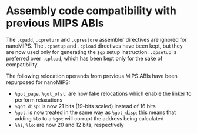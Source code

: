 # Assembly code compatibility with previous MIPS ABIs

The `.cpadd`, `.cpreturn` and `.cprestore` assembler directives are ignored
for nanoMIPS. The `.cpsetup` and `.cpload` directives have been kept, but they
are now used only for generating the `$gp` setup instruction. `.cpsetup` is
preferred over `.cpload`, which has been kept only for the sake of
compatibility.

The following relocation operands from previous MIPS ABIs have been repurposed
for nanoMIPS:

* `%got_page`, `%got_ofst`: are now fake relocations which enable the linker
to perform relaxations
* `%got_disp`: is now 21 bits (19-bits scaled) instead of 16 bits
* `%got`: is now treated in the same way as `%got_disp`; this means that
adding `%lo` to a `%got` will corrupt the address being calculated
* `%hi`, `%lo`: are now 20 and 12 bits, respectively
